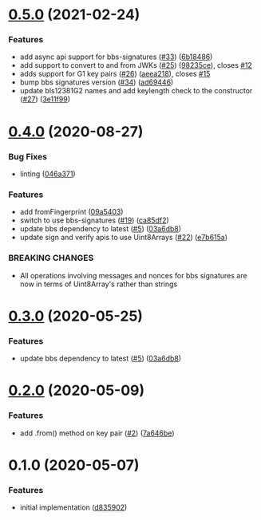 # [0.5.0](https://github.com/mattrglobal/bls12381-key-pair/compare/v0.4.0...v0.5.0) (2021-02-24)

### Features

- add async api support for bbs-signatures ([#33](https://github.com/mattrglobal/bls12381-key-pair/issues/33)) ([6b18486](https://github.com/mattrglobal/bls12381-key-pair/commit/6b1848617875d9db16b22f746c897614c8df0d90))
- add support to convert to and from JWKs ([#25](https://github.com/mattrglobal/bls12381-key-pair/issues/25)) ([98235ce](https://github.com/mattrglobal/bls12381-key-pair/commit/98235ce2e2b0a8bdaa4aec85f3008ad057dbcade)), closes [#12](https://github.com/mattrglobal/bls12381-key-pair/issues/12)
- adds support for G1 key pairs ([#26](https://github.com/mattrglobal/bls12381-key-pair/issues/26)) ([aeea218](https://github.com/mattrglobal/bls12381-key-pair/commit/aeea2183df7d7cf5d2599c42489f4b33cda62d22)), closes [#15](https://github.com/mattrglobal/bls12381-key-pair/issues/15)
- bump bbs signatures version ([#34](https://github.com/mattrglobal/bls12381-key-pair/issues/34)) ([ad69446](https://github.com/mattrglobal/bls12381-key-pair/commit/ad69446b1941277c0af89911d14bcec6d527da9d))
- update bls12381G2 names and add keylength check to the constructor ([#27](https://github.com/mattrglobal/bls12381-key-pair/issues/27)) ([3e11f99](https://github.com/mattrglobal/bls12381-key-pair/commit/3e11f99870de14b190a72ff05faae7d90fab1f18))

# [0.4.0](https://github.com/mattrglobal/bls12381-key-pair/compare/v0.3.0...v0.4.0) (2020-08-27)

### Bug Fixes

- linting ([046a371](https://github.com/mattrglobal/bls12381-key-pair/commit/046a37110a1bc1f30d90a6bbca19a03cd9732a70))

### Features

- add fromFingerprint ([09a5403](https://github.com/mattrglobal/bls12381-key-pair/commit/09a5403e566b76d98d7eae3dfcfdf89065d534a1))
- switch to use bbs-signatures ([#19](https://github.com/mattrglobal/bls12381-key-pair/issues/19)) ([ca85df2](https://github.com/mattrglobal/bls12381-key-pair/commit/ca85df2310266a46a17c0c423d667a471b194dbb))
- update bbs dependency to latest ([#5](https://github.com/mattrglobal/bls12381-key-pair/issues/5)) ([03a6db8](https://github.com/mattrglobal/bls12381-key-pair/commit/03a6db802c97d08bd9e441a5300b82415976bde5))
- update sign and verify apis to use Uint8Arrays ([#22](https://github.com/mattrglobal/bls12381-key-pair/issues/22)) ([e7b615a](https://github.com/mattrglobal/bls12381-key-pair/commit/e7b615adf9c16a850575ac7f8469ba77da1ca6d3))

### BREAKING CHANGES

- All operations involving messages and nonces for bbs signatures are now in terms of Uint8Array's rather than strings

# [0.3.0](https://github.com/mattrglobal/bls12381-key-pair/compare/v0.2.0...v0.3.0) (2020-05-25)

### Features

- update bbs dependency to latest ([#5](https://github.com/mattrglobal/bls12381-key-pair/issues/5)) ([03a6db8](https://github.com/mattrglobal/bls12381-key-pair/commit/03a6db802c97d08bd9e441a5300b82415976bde5))

# [0.2.0](https://github.com/mattrglobal/bls12381-key-pair/compare/v0.1.0...v0.2.0) (2020-05-09)

### Features

- add .from() method on key pair ([#2](https://github.com/mattrglobal/bls12381-key-pair/issues/2)) ([7a646be](https://github.com/mattrglobal/bls12381-key-pair/commit/7a646be2ed4f2432e4fac9b7830e086c1b9bb89d))

# 0.1.0 (2020-05-07)

### Features

- initial implementation ([d835902](https://github.com/mattrglobal/bls12381-key-pair/commit/d835902a6e0ce981fba5ce60202b05cdc9ce63d2))
